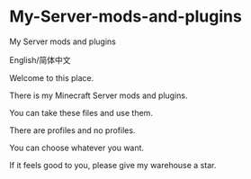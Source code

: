# My-Server-mods-and-plugins
My Server mods and plugins


English/简体中文

Welcome to this place.

There is my Minecraft Server mods and plugins.

You can take these files and use them.

There are profiles and no profiles.

You can choose whatever you want.

If it feels good to you, please give my warehouse a star.
